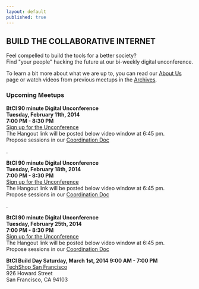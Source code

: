 ```yaml
---
layout: default
published: true
---
```


## BUILD THE COLLABORATIVE INTERNET
Feel compelled to build the tools for a better society?  
Find "your people" hacking the future at our bi-weekly digital unconference.

To learn a bit more about what we are up to, you can read our [About Us](http://collaborativeinter.net/wiki/aboutus.html) page or watch videos from previous meetups in the [Archives](http://collaborativeinter.net/wiki/archives.html). 
  
### Upcoming Meetups  


<b>BtCI 90 minute Digital Unconference    
Tuesday, February 11th, 2014   
7:00 PM - 8:30 PM</b>   
[Sign up for the Unconference](https://plus.google.com/u/1/events/cg8bhuf84q6or8kugt4etkb8e80)  
The Hangout link will be posted below video window at 6:45 pm.  
Propose sessions in our [Coordination Doc](https://docs.google.com/spreadsheet/ccc?key=0Aqe_OvhjNeDPdHF4b2pfaDVHUzYzSktEZ0xhRTBmdUE#gid=0)  
  
.  
  
<b>BtCI 90 minute Digital Unconference   
Tuesday, February 18th, 2014   
7:00 PM - 8:30 PM</b>   
[Sign up for the Unconference](https://plus.google.com/u/1/events/ccm0t6a7lgq43khgi34tvq39pbs)  
The Hangout link will be posted below video window at 6:45 pm.  
Propose sessions in our [Coordination Doc](https://docs.google.com/spreadsheet/ccc?key=0Aqe_OvhjNeDPdDB4T3haUDdGM2Roanp6bURNNUMxMkE#gid=0)  
  
.   
  
<b>BtCI 90 minute Digital Unconference    
Tuesday, February 25th, 2014      
7:00 PM - 8:30 PM</b>   
[Sign up for the Unconference](https://plus.google.com/u/1/events/caf8mkj00tc9vlbjqc68bpnsscs)  
The Hangout link will be posted below video window at 6:45 pm.  
Propose sessions in our [Coordination Doc](https://docs.google.com/spreadsheet/ccc?key=0Aqe_OvhjNeDPdHQ5bEotVy0xOGYyRW9QR25QOHQ5Zmc#gid=0)  
  
  
<b>BtCI Build Day
Saturday, March 1st, 2014
9:00 AM - 7:00 PM</b>  
[TechShop San Francisco](https://www.google.com/maps/preview/place/TechShop+San+Francisco/@37.7810458,-122.405751,17z/data=!3m1!4b1!4m2!3m1!1s0x80858086b45dd233:0xbfb32e1028ab3c3a)  
926 Howard Street  
San Francisco, CA 94103  
